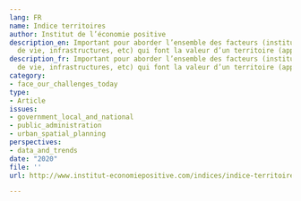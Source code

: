 ```yaml
---
lang: FR
name: Indice territoires
author: Institut de l’économie positive
description_en: Important pour aborder l’ensemble des facteurs (institutions, qualité
  de vie, infrastructures, etc) qui font la valeur d’un territoire (appliqué aux départements)
description_fr: Important pour aborder l’ensemble des facteurs (institutions, qualité
  de vie, infrastructures, etc) qui font la valeur d’un territoire (appliqué aux départements)
category:
- face_our_challenges_today
type:
- Article
issues:
- government_local_and_national
- public_administration
- urban_spatial_planning
perspectives:
- data_and_trends
date: "2020"
file: ''
url: http://www.institut-economiepositive.com/indices/indice-territoires/

---
```

